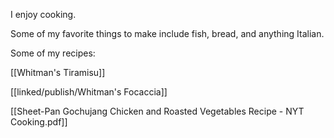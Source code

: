 I enjoy cooking. 

Some of my favorite things to make include fish, bread, and anything Italian. 

Some of my recipes: 

[[Whitman's Tiramisu]]

[[linked/publish/Whitman's Focaccia]]

[[Sheet-Pan Gochujang Chicken and Roasted Vegetables Recipe - NYT Cooking.pdf]]